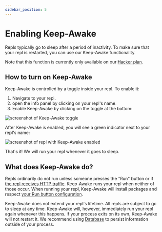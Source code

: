 ```yaml
---
sidebar_position: 5
---
```


# Enabling Keep-Awake

Repls typically go to sleep after a period of inactivity. To make sure that your repl is restarted, you can use our Keep-Awake functionality.

Note that this function is currently only available on our [Hacker plan](https://replit.com/site/pricing).

## How to turn on Keep-Awake

Keep-Awake is controlled by a toggle inside your repl. To enable it:
1. Navigate to your repl.
2. open the info panel by clicking on your repl's name. 
3. Enable Keep-Awake by clicking on the toggle at the bottom:

![screenshot of Keep-Awake toggle](https://replit-docs-images.bardia.repl.co/images/repls/always-on-toggle.png)

After Keep-Awake is enabled, you will see a green indicator next to your repl's name:

![screenshot of repl with Keep-Awake enabled](https://replit-docs-images.bardia.repl.co/images/repls/always-on-enabled.png)

That's it! We will run your repl whenever it goes to sleep.

## What does Keep-Awake do?

Repls ordinarily do not run unless someone presses the "Run" button or if [the repl receives HTTP traffic](/hosting/deploying-http-servers). Keep-Awake runs your repl when neither of those occur. When running your repl, Keep-Awake will install packages and respect [your Run button configuration](/repls/dot-replit).

Keep-Awake does not extend your repl's lifetime. All repls are subject to go to sleep at any time. Keep-Awake will, however, immediately run your repl again whenever this happens. If your process exits on its own, Keep-Awake will not restart it. We recommend using [Database](/hosting/database-faq) to persist information outside of your process.

<!--
## Feedback

We are interested in hearing from you about your experience with Keep-Awake. Link to some thread where this can happen.
-->
